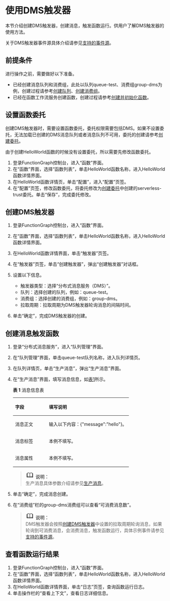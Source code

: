 # 使用DMS触发器<a name="ZH-CN_TOPIC_0149027343"></a>

本节介绍创建DMS触发器，创建消息，触发函数运行。供用户了解DMS触发器的使用方法。

关于DMS触发器事件源具体介绍请参见[支持的事件源](https://support.huaweicloud.com/devg-functiongraph/functiongraph_02_0102.html)。

## 前提条件<a name="section76949209512"></a>

进行操作之前，需要做好以下准备。

-   已经创建消息队列和消费组，此处以队列queue-test、消费组group-dms为例，创建过程请参考[创建队列](https://support.huaweicloud.com/usermanual-dms/dms-ug-0312102.html)、[创建消费组](https://support.huaweicloud.com/usermanual-dms/dms-ug-0312103.html)。
-   已经在函数工作流服务创建函数，创建过程请参考[创建并初始化函数](创建并初始化函数.md)。

## 设置函数委托<a name="section82781591521"></a>

创建DMS触发器时，需要设置函数委托，委托权限需要包括DMS。如果不设置委托，无法加载已创建的DMS消息队列或者消息队列不可用，委托的创建请参考[创建委托](创建委托.md)。

由于创建HelloWorld函数的时候没有设置委托，所以需要先修改函数委托。

1.  登录FunctionGraph控制台，进入“函数”界面。
2.  在“函数”界面，选择“函数列表”，单击HelloWorld函数名称，进入HelloWorld函数详情界面。
3.  在HelloWorld函数详情页，单击“配置”，进入“配置”页签。
4.  在“配置”页签，修改函数委托，将委托修改为[创建委托](创建委托.md)中创建的serverless-trust委托。单击“保存”，完成委托修改。

## 创建DMS触发器<a name="section165781325165412"></a>

1.  登录FunctionGraph控制台，进入“函数”界面。
2.  在“函数”界面，选择“函数列表”，单击HelloWorld函数名称，进入HelloWorld函数详情界面。
3.  在HelloWorld函数详情界面，单击“触发器”页签。
4.  在“触发器”页签，单击“创建触发器”，弹出“创建触发器”对话框。
5.  设置以下信息。
    -   触发器类型：选择“分布式消息服务（DMS）”。
    -   队列：选择创建的队列，例如：queue-test。
    -   消费组：选择创建的消费组，例如：group-dms。
    -   拉取周期：拉取周期为DMS触发器轮询消息的间隔时间。

6.  单击“确定”，完成DMS触发器的创建。

## 创建消息触发函数<a name="section1291123565518"></a>

1.  登录“分布式消息服务”，进入“队列管理”界面。
2.  在“队列管理”界面，单击queue-test队列名称，进入队列详情页。
3.  在队列详情页，单击“生产消息”，弹出“生产消息”界面。
4.  在“生产消息”界面，填写消息信息，如[表1](#table4733472511323)所示。

    **表 1**  消息信息表

    <a name="table4733472511323"></a>
    <table><thead align="left"><tr id="row5730408111323"><th class="cellrowborder" valign="top" width="29.09%" id="mcps1.2.3.1.1"><p id="p1111897111323"><a name="p1111897111323"></a><a name="p1111897111323"></a>字段</p>
    </th>
    <th class="cellrowborder" valign="top" width="70.91%" id="mcps1.2.3.1.2"><p id="p2822147811323"><a name="p2822147811323"></a><a name="p2822147811323"></a>填写说明</p>
    </th>
    </tr>
    </thead>
    <tbody><tr id="row2397633311323"><td class="cellrowborder" valign="top" width="29.09%" headers="mcps1.2.3.1.1 "><p id="p6303480111323"><a name="p6303480111323"></a><a name="p6303480111323"></a>消息正文</p>
    </td>
    <td class="cellrowborder" valign="top" width="70.91%" headers="mcps1.2.3.1.2 "><p id="p554525011323"><a name="p554525011323"></a><a name="p554525011323"></a>输入以下内容：{"message":"hello"}。</p>
    </td>
    </tr>
    <tr id="row32449835105737"><td class="cellrowborder" valign="top" width="29.09%" headers="mcps1.2.3.1.1 "><p id="p23613064105737"><a name="p23613064105737"></a><a name="p23613064105737"></a>消息标签</p>
    </td>
    <td class="cellrowborder" valign="top" width="70.91%" headers="mcps1.2.3.1.2 "><p id="p33610009105737"><a name="p33610009105737"></a><a name="p33610009105737"></a>本例不填写。</p>
    </td>
    </tr>
    <tr id="row2169467111323"><td class="cellrowborder" valign="top" width="29.09%" headers="mcps1.2.3.1.1 "><p id="p1243788911323"><a name="p1243788911323"></a><a name="p1243788911323"></a>消息属性</p>
    </td>
    <td class="cellrowborder" valign="top" width="70.91%" headers="mcps1.2.3.1.2 "><p id="p83610411323"><a name="p83610411323"></a><a name="p83610411323"></a>本例不填写。</p>
    </td>
    </tr>
    </tbody>
    </table>

    >![](public_sys-resources/icon-note.gif) **说明：**   
    >生产消息具体参数介绍请参见[生产消息](https://support.huaweicloud.com/usermanual-dms/dms-ug-0312104.html)。  

5.  单击“确定”，完成消息创建。
6.  在“消费组”栏的group-dms消费组可以查看“可消费消息数”。

    >![](public_sys-resources/icon-note.gif) **说明：**   
    >DMS触发器会按照[创建DMS触发器](#section165781325165412)中设置的拉取周期轮询消息，如果轮询到可消费消息，会消费消息，触发函数运行，具体示例事件请参见[支持的事件源](https://support.huaweicloud.com/devg-functiongraph/functiongraph_02_0102.html)。  


## 查看函数运行结果<a name="section118763164575"></a>

1.  登录FunctionGraph控制台，进入“函数”界面。
2.  在“函数”界面，选择“函数列表”，单击HelloWorld函数名称，进入HelloWorld函数详情界面。
3.  在HelloWorld函数详情界面，单击“日志”页签，查询函数运行日志。
4.  单击操作栏的“查看上下文”，查看日志详细信息。

